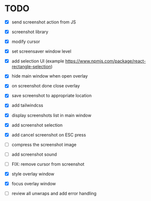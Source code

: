 # TODO

- [x] send screenshot action from JS
- [x] screenshot library
- [x] modify cursor
- [x] set screensaver window level
- [x] add selection UI (example https://www.npmjs.com/package/react-rectangle-selection)

- [x] hide main window when open overlay
- [x] on screenshot done close overlay
- [x] save screenshot to appropriate location
- [x] add tailwindcss 
- [x] display screenshots list in main window
- [x] add screenshot selection 

- [x] add cancel screenshot on ESC press
- [ ] compress the screenshot image
- [ ] add screenshot sound

- [ ] FIX: remove cursor from screenshot
- [x] style overlay window
- [x] focus overlay window


- [ ] review all unwraps and add error handling
